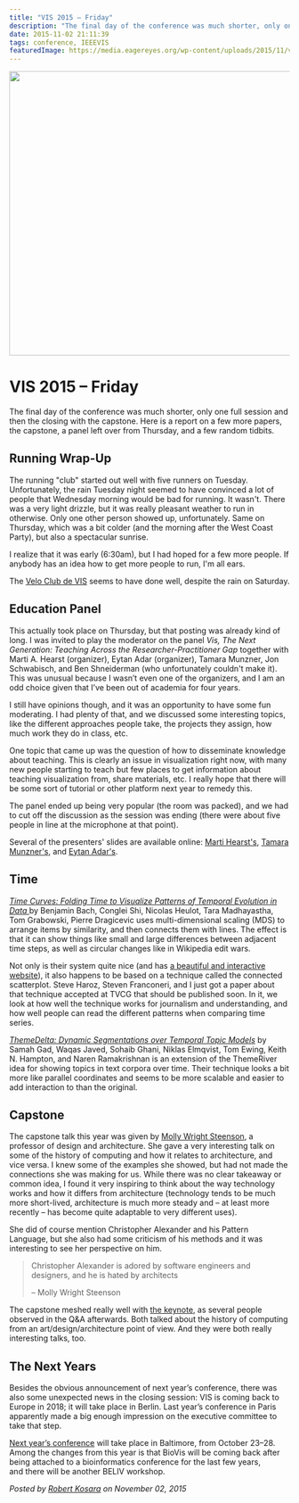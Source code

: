 ```yaml
---
title: "VIS 2015 – Friday"
description: "The final day of the conference was much shorter, only one full session and then the closing with the capstone. Here is a report on a few more papers, the capstone, a panel left over from Thursday, and a few random tidbits."
date: 2015-11-02 21:11:39
tags: conference, IEEEVIS
featuredImage: https://media.eagereyes.org/wp-content/uploads/2015/11/vis-thu-teaser.jpg
---
```


<p align="center"><img src="https://media.eagereyes.org/wp-content/uploads/2015/11/vis-thu-teaser.jpg" alt="" width="825" height="510" /></p>

# VIS 2015 – Friday

The final day of the conference was much shorter, only one full session and then the closing with the capstone. Here is a report on a few more papers, the capstone, a panel left over from Thursday, and a few random tidbits.

## Running Wrap-Up

The running "club" started out well with five runners on Tuesday. Unfortunately, the rain Tuesday night seemed to have convinced a lot of people that Wednesday morning would be bad for running. It wasn't. There was a very light drizzle, but it was really pleasant weather to run in otherwise. Only one other person showed up, unfortunately. Same on Thursday, which was a bit colder (and the morning after the West Coast Party), but also a spectacular sunrise.

I realize that it was early (6:30am), but I had hoped for a few more people. If anybody has an idea how to get more people to run, I'm all ears.

The <a href="http://www.gicentre.net/velo-club-de-vis">Velo Club de VIS</a> seems to have done well, despite the rain on Saturday.

## Education Panel

This actually took place on Thursday, but that posting was already kind of long. I was invited to play the moderator on the panel <em>Vis, The Next Generation: Teaching Across the Researcher-Practitioner Gap</em> together with Marti A. Hearst (organizer), Eytan Adar (organizer), Tamara Munzner, Jon Schwabisch, and Ben Shneiderman (who unfortunately couldn't make it). This was unusual because I wasn’t even one of the organizers, and I am an odd choice given that I’ve been out of academia for four years.

I still have opinions though, and it was an opportunity to have some fun moderating. I had plenty of that, and we discussed some interesting topics, like the different approaches people take, the projects they assign, how much work they do in class, etc.

One topic that came up was the question of how to disseminate knowledge about teaching. This is clearly an issue in visualization right now, with many new people starting to teach but few places to get information about teaching visualization from, share materials, etc. I really hope that there will be some sort of tutorial or other platform next year to remedy this.

The panel ended up being very popular (the room was packed), and we had to cut off the discussion as the session was ending (there were about five people in line at the microphone at that point).

Several of the presenters' slides are available online: <a href="http://people.ischool.berkeley.edu/~hearst/talks/infoviz_teaching_as_coaching.pdf">Marti Hearst's</a>, <a href="https://www.cs.ubc.ca/~tmm/talks/vis15/vis15teach.pdf">Tamara Munzner's</a>, and <a href="http://www.cond.org/vis-panel.pdf">Eytan Adar's</a>.

## Time

<a href="http://aviz.fr/~bbach/timecurves/"><em>Time Curves: Folding Time to Visualize Patterns of Temporal Evolution in Data </em></a> by Benjamin Bach, Conglei Shi, Nicolas Heulot, Tara Madhayastha, Tom Grabowski, Pierre Dragicevic uses multi-dimensional scaling (MDS) to arrange items by similarity, and then connects them with lines. The effect is that it can show things like small and large differences between adjacent time steps, as well as circular changes like in Wikipedia edit wars.

Not only is their system quite nice (and has <a href="http://aviz.fr/~bbach/timecurves/">a beautiful and interactive website</a>), it also happens to be based on a technique called the connected scatterplot. Steve Haroz, Steven Franconeri, and I just got a paper about that technique accepted at TVCG that should be published soon. In it, we look at how well the technique works for journalism and understanding, and how well people can read the different patterns when comparing time series.

<a href="http://people.cs.vt.edu/naren/papers/07001093-themedelta.pdf"><em>ThemeDelta: Dynamic Segmentations over Temporal Topic Models</em></a> by Samah Gad, Waqas Javed, Sohaib Ghani, Niklas Elmqvist, Tom Ewing, Keith N. Hampton, and Naren Ramakrishnan is an extension of the ThemeRiver idea for showing topics in text corpora over time. Their technique looks a bit more like parallel coordinates and seems to be more scalable and easier to add interaction to than the original.

## Capstone

The capstone talk this year was given by <a href="http://girlwonder.com">Molly Wright Steenson</a>, a professor of design and architecture. She gave a very interesting talk on some of the history of computing and how it relates to architecture, and vice versa. I knew some of the examples she showed, but had not made the connections she was making for us. While there was no clear takeaway or common idea, I found it very inspiring to think about the way technology works and how it differs from architecture (technology tends to be much more short-lived, architecture is much more steady and – at least more recently – has become quite adaptable to very different uses).

She did of course mention Christopher Alexander and his Pattern Language, but she also had some criticism of his methods and it was interesting to see her perspective on him.

>	Christopher Alexander is adored by software engineers and designers, and he is hated by architects
>	
>	– Molly Wright Steenson

The capstone meshed really well with <a href="/blog/2015/vis-2015-tuesday">the keynote</a>, as several people observed in the Q&amp;A afterwards. Both talked about the history of computing from an art/design/architecture point of view. And they were both really interesting talks, too.

## The Next Years

Besides the obvious announcement of next year’s conference, there was also some unexpected news in the closing session: VIS is coming back to Europe in 2018; it will take place in Berlin. Last year’s conference in Paris apparently made a big enough impression on the executive committee to take that step.

<a href="http://ieeevis.org">Next year’s conference</a> will take place in Baltimore, from October 23–28. Among the changes from this year is that BioVis will be coming back after being attached to a bioinformatics conference for the last few years, and there will be another BELIV workshop.


_Posted by <a href="/about">Robert Kosara</a> on November 02, 2015_


